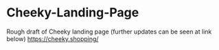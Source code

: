 # Cheeky-Landing-Page
Rough draft of Cheeky landing page (further updates can be seen at link below)
https://cheeky.shopping/
